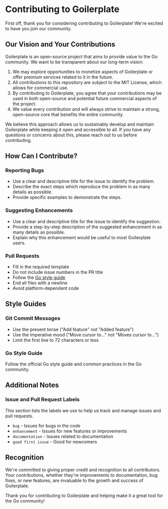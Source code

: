 # Contributing to Goilerplate

First off, thank you for considering contributing to Goilerplate! We're excited to have you join our community.

## Our Vision and Your Contributions

Goilerplate is an open-source project that aims to provide value to the Go community. We want to be transparent about our long-term vision:

1. We may explore opportunities to monetize aspects of Goilerplate or offer premium services related to it in the future.
2. All contributions to this repository are subject to the MIT License, which allows for commercial use.
3. By contributing to Goilerplate, you agree that your contributions may be used in both open-source and potential future commercial aspects of the project.
4. We value every contribution and will always strive to maintain a strong, open-source core that benefits the entire community.

We believe this approach allows us to sustainably develop and maintain Goilerplate while keeping it open and accessible to all. If you have any questions or concerns about this, please reach out to us before contributing.

## How Can I Contribute?

### Reporting Bugs

- Use a clear and descriptive title for the issue to identify the problem.
- Describe the exact steps which reproduce the problem in as many details as possible.
- Provide specific examples to demonstrate the steps.

### Suggesting Enhancements

- Use a clear and descriptive title for the issue to identify the suggestion.
- Provide a step-by-step description of the suggested enhancement in as many details as possible.
- Explain why this enhancement would be useful to most Goilerplate users.

### Pull Requests

- Fill in the required template
- Do not include issue numbers in the PR title
- Follow the [Go style guide](https://golang.org/doc/effective_go.html)
- End all files with a newline
- Avoid platform-dependent code

## Style Guides

### Git Commit Messages

- Use the present tense ("Add feature" not "Added feature")
- Use the imperative mood ("Move cursor to..." not "Moves cursor to...")
- Limit the first line to 72 characters or less

### Go Style Guide

Follow the official Go style guide and common practices in the Go community.

## Additional Notes

### Issue and Pull Request Labels

This section lists the labels we use to help us track and manage issues and pull requests.

- `bug` - Issues for bugs in the code
- `enhancement` - Issues for new features or improvements
- `documentation` - Issues related to documentation
- `good first issue` - Good for newcomers

## Recognition

We're committed to giving proper credit and recognition to all contributors. Your contributions, whether they're improvements to documentation, bug fixes, or new features, are invaluable to the growth and success of Goilerplate.

Thank you for contributing to Goilerplate and helping make it a great tool for the Go community!
